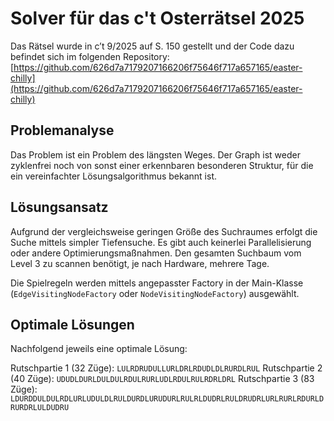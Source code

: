 # Solver für das c't Osterrätsel 2025

Das Rätsel wurde in c’t 9/2025 auf S. 150 gestellt und der Code dazu befindet sich im folgenden Repository:
[https://github.com/626d7a7179207166206f75646f717a657165/easter-chilly](https://github.com/626d7a7179207166206f75646f717a657165/easter-chilly)

## Problemanalyse

Das Problem ist ein Problem des längsten Weges. Der Graph ist weder zyklenfrei noch von sonst einer erkennbaren
besonderen Struktur, für die ein vereinfachter Lösungsalgorithmus bekannt ist.

## Lösungsansatz

Aufgrund der vergleichsweise geringen Größe des Suchraumes erfolgt die Suche mittels simpler Tiefensuche.
Es gibt auch keinerlei Parallelisierung oder andere Optimierungsmaßnahmen. Den gesamten Suchbaum vom Level 3 zu
scannen benötigt, je nach Hardware, mehrere Tage.

Die Spielregeln werden mittels angepasster Factory in der Main-Klasse (`EdgeVisitingNodeFactory` oder
`NodeVisitingNodeFactory`) ausgewählt.

## Optimale Lösungen

Nachfolgend jeweils eine optimale Lösung:

Rutschpartie 1 (32 Züge): `LULRDRUDULLURLDRLRDUDLDLRURDLRUL`
Rutschpartie 2 (40 Züge): `UDUDLDURLDULDULRDULRURLUDLRDULRULRDRLDRL`
Rutschpartie 3 (83 Züge): `LDURDDULDULRDLURLUDULDLRULDURDLURUDURLRULRLDUDRLRULDRUDRLURLRURLRDURLDRURDRLULDUDRU`
